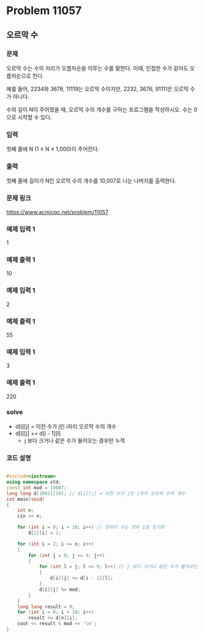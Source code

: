 # Problem 11057

## 오르막 수

### 문제
오르막 수는 수의 자리가 오름차순을 이루는 수를 말한다. 이때, 인접한 수가 같아도 오름차순으로 친다.

예를 들어, 2234와 3678, 11119는 오르막 수이지만, 2232, 3676, 91111은 오르막 수가 아니다.

수의 길이 N이 주어졌을 때, 오르막 수의 개수를 구하는 프로그램을 작성하시오. 수는 0으로 시작할 수 있다.

### 입력
첫째 줄에 N (1 ≤ N ≤ 1,000)이 주어진다.

### 출력
첫째 줄에 길이가 N인 오르막 수의 개수를 10,007로 나눈 나머지를 출력한다.

### 문제 링크
<https://www.acmicpc.net/problem/11057>

### 예제 입력 1
1

### 예제 출력 1
10

### 예제 입력 1
2

### 예제 출력 1
55

### 예제 입력 1
3

### 예제 출력 1
220

### solve
- d[i][j] = 이전 수가 j인 i자리 오르막 수의 개수
- d[i][j] += d[i - 1][l]
	- j 보다 크거나 같은 수가 들어오는 경우만 누적


### 코드 설명
```C++

#include<iostream>
using namespace std;
const int mod = 10007;
long long d[1001][10]; // d[i][j] = 이전 수가 j인 i자리 오르막 수의 개수
int main(void)
{
	int n;
	cin >> n;

	for (int i = 0; i < 10; i++) // 한자리 수는 모두 1로 초기화
		d[1][i] = 1;

	for (int i = 2; i <= n; i++)
	{
		for (int j = 0; j <= 9; j++)
		{
			for (int l = j; l <= 9; l++) // j 보다 크거나 같은 수가 들어오는 경우만 누적
			{
				d[i][j] += d[i - 1][l];
			}
			d[i][j] %= mod;
		}
	}
	long long result = 0;
	for (int i = 0; i < 10; i++)
		result += d[n][i];
	cout << result % mod << '\n';
}

```

